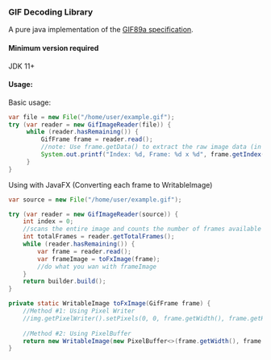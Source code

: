 ### GIF Decoding Library

A pure java implementation of the  [GIF89a specification](https://www.w3.org/Graphics/GIF/spec-gif89a.txt). 

#### Minimum version required

JDK 11+

#### Usage:

Basic usage:

~~~java
var file = new File("/home/user/example.gif");
try (var reader = new GifImageReader(file)) {
     while (reader.hasRemaining()) {
         GifFrame frame = reader.read();
         //note: Use frame.getData() to extract the raw image data (in INT ARGB format)   
         System.out.printf("Index: %d, Frame: %d x %d", frame.getIndex(), frame.getWidth(), frame.getHeight());
     }
}
~~~

Using with JavaFX (Converting each frame to WritableImage)

```java
var source = new File("/home/user/example.gif");

try (var reader = new GifImageReader(source)) {
    int index = 0;
    //scans the entire image and counts the number of frames available (optional)
    int totalFrames = reader.getTotalFrames(); 
    while (reader.hasRemaining()) {
        var frame = reader.read();
        var frameImage = toFxImage(frame);
        //do what you wan with frameImage
    }
    return builder.build();
}

private static WritableImage toFxImage(GifFrame frame) {
    //Method #1: Using Pixel Writer 
    //img.getPixelWriter().setPixels(0, 0, frame.getWidth(), frame.getHeight(), WritablePixelFormat.getIntArgbInstance(), pixels, 0, frame.getWidth());
        
    //Method #2: Using PixelBuffer    
    return new WritableImage(new PixelBuffer<>(frame.getWidth(), frame.getHeight(), IntBuffer.wrap(frame.getData()), WritablePixelFormat.getIntArgbPreInstance()));
}
```